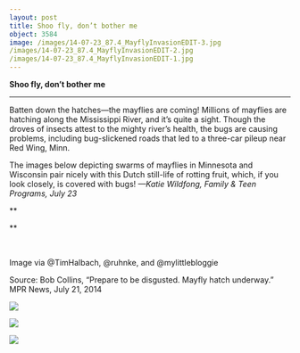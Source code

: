 ```yaml
---
layout: post
title: Shoo fly, don’t bother me
object: 3584
image: /images/14-07-23_87.4_MayflyInvasionEDIT-3.jpg
/images/14-07-23_87.4_MayflyInvasionEDIT-2.jpg
/images/14-07-23_87.4_MayflyInvasionEDIT-1.jpg
---
```

**Shoo fly, don’t bother me**

****

Batten down the hatches—the mayflies are coming! Millions of mayflies are hatching along the Mississippi River, and it’s quite a sight. Though the droves of insects attest to the mighty river’s health, the bugs are causing problems, including bug-slickened roads that led to a three-car pileup near Red Wing, Minn. 

The images below depicting swarms of mayflies in Minnesota and Wisconsin pair nicely with this Dutch still-life of rotting fruit, which, if you look closely, is covered with bugs! *—Katie Wildfong, Family & Teen Programs, July 23*

**

**

    

Image via @TimHalbach, @ruhnke, and @mylittlebloggie

Source: Bob Collins, “Prepare to be disgusted. Mayfly hatch underway.” MPR News, July 21, 2014

![]({{siteurl.base}}/images/14-07-23_87.4_MayflyInvasionEDIT-3.jpg)

![]({{siteurl.base}}/images/14-07-23_87.4_MayflyInvasionEDIT-2.jpg)

![]({{siteurl.base}}/images/14-07-23_87.4_MayflyInvasionEDIT-1.jpg)
